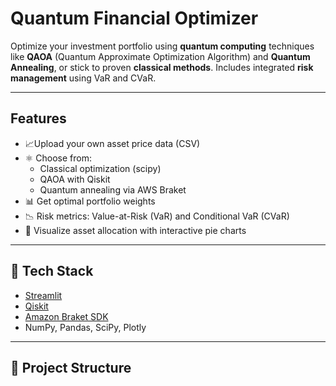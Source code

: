#  Quantum Financial Optimizer

Optimize your investment portfolio using **quantum computing** techniques like **QAOA** (Quantum Approximate Optimization Algorithm) and **Quantum Annealing**, or stick to proven **classical methods**. Includes integrated **risk management** using VaR and CVaR.

---

##  Features

- 📈Upload your own asset price data (CSV)
- ⚛️ Choose from:
  - Classical optimization (scipy)
  - QAOA with Qiskit
  - Quantum annealing via AWS Braket
- 📊 Get optimal portfolio weights
- 📉 Risk metrics: Value-at-Risk (VaR) and Conditional VaR (CVaR)
- 📎 Visualize asset allocation with interactive pie charts

---

## 🧩 Tech Stack

- [Streamlit](https://streamlit.io/)
- [Qiskit](https://qiskit.org/)
- [Amazon Braket SDK](https://docs.aws.amazon.com/braket/)
- NumPy, Pandas, SciPy, Plotly

---

## 📁 Project Structure

